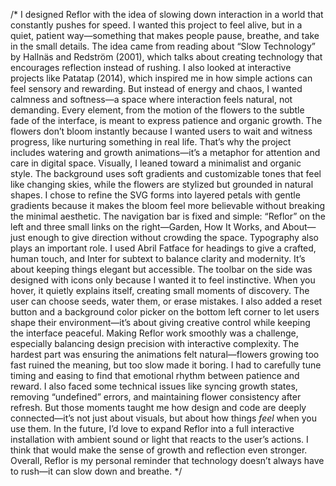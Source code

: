 /*
I designed Reflor with the idea of slowing down interaction in a world that constantly pushes for speed. I wanted this project to feel alive, but in a quiet, patient way—something that makes people pause, breathe, and take in the small details. The idea came from reading about “Slow Technology” by Hallnäs and Redström (2001), which talks about creating technology that encourages reflection instead of rushing. I also looked at interactive projects like Patatap (2014), which inspired me in how simple actions can feel sensory and rewarding. But instead of energy and chaos, I wanted calmness and softness—a space where interaction feels natural, not demanding. Every element, from the motion of the flowers to the subtle fade of the interface, is meant to express patience and organic growth. The flowers don’t bloom instantly because I wanted users to wait and witness progress, like nurturing something in real life. That’s why the project includes watering and growth animations—it’s a metaphor for attention and care in digital space.
Visually, I leaned toward a minimalist and organic style. The background uses soft gradients and customizable tones that feel like changing skies, while the flowers are stylized but grounded in natural shapes. I chose to refine the SVG forms into layered petals with gentle gradients because it makes the bloom feel more believable without breaking the minimal aesthetic. The navigation bar is fixed and simple: “Reflor” on the left and three small links on the right—Garden, How It Works, and About—just enough to give direction without crowding the space. Typography also plays an important role. I used Abril Fatface for headings to give a crafted, human touch, and Inter for subtext to balance clarity and modernity. It’s about keeping things elegant but accessible. The toolbar on the side was designed with icons only because I wanted it to feel instinctive. When you hover, it quietly explains itself, creating small moments of discovery. The user can choose seeds, water them, or erase mistakes. I also added a reset button and a background color picker on the bottom left corner to let users shape their environment—it’s about giving creative control while keeping the interface peaceful.
Making Reflor work smoothly was a challenge, especially balancing design precision with interactive complexity. The hardest part was ensuring the animations felt natural—flowers growing too fast ruined the meaning, but too slow made it boring. I had to carefully tune timing and easing to find that emotional rhythm between patience and reward. I also faced some technical issues like syncing growth states, removing “undefined” errors, and maintaining flower consistency after refresh. But those moments taught me how design and code are deeply connected—it’s not just about visuals, but about how things *feel* when you use them. In the future, I’d love to expand Reflor into a full interactive installation with ambient sound or light that reacts to the user’s actions. I think that would make the sense of growth and reflection even stronger. Overall, Reflor is my personal reminder that technology doesn’t always have to rush—it can slow down and breathe.
*/
